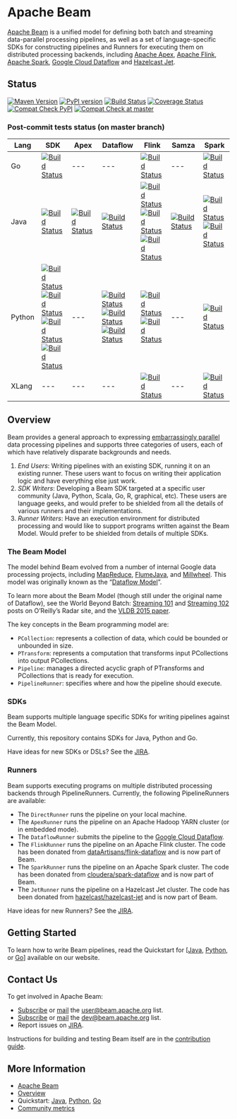 <!--
    Licensed to the Apache Software Foundation (ASF) under one
    or more contributor license agreements.  See the NOTICE file
    distributed with this work for additional information
    regarding copyright ownership.  The ASF licenses this file
    to you under the Apache License, Version 2.0 (the
    "License"); you may not use this file except in compliance
    with the License.  You may obtain a copy of the License at

      http://www.apache.org/licenses/LICENSE-2.0

    Unless required by applicable law or agreed to in writing,
    software distributed under the License is distributed on an
    "AS IS" BASIS, WITHOUT WARRANTIES OR CONDITIONS OF ANY
    KIND, either express or implied.  See the License for the
    specific language governing permissions and limitations
    under the License.
-->

# Apache Beam

[Apache Beam](http://beam.apache.org/) is a unified model for defining both batch and streaming data-parallel processing pipelines, as well as a set of language-specific SDKs for constructing pipelines and Runners for executing them on distributed processing backends, including [Apache Apex](http://apex.apache.org/), [Apache Flink](http://flink.apache.org/), [Apache Spark](http://spark.apache.org/), [Google Cloud Dataflow](http://cloud.google.com/dataflow/) and [Hazelcast Jet](https://jet.hazelcast.org/).

## Status

[![Maven Version](https://maven-badges.herokuapp.com/maven-central/org.apache.beam/beam-sdks-java-core/badge.svg)](http://search.maven.org/#search|gav|1|g:"org.apache.beam")
[![PyPI version](https://badge.fury.io/py/apache-beam.svg)](https://badge.fury.io/py/apache-beam)
[![Build Status](https://ci-beam.apache.org/buildStatus/icon?job=beam_PostCommit_Java)](https://ci-beam.apache.org/job/beam_PostCommit_Java)
[![Coverage Status](https://coveralls.io/repos/github/apache/beam/badge.svg?branch=master)](https://coveralls.io/github/apache/beam?branch=master)
[![Compat Check PyPI](https://python-compatibility-tools.appspot.com/one_badge_image?package=apache-beam%5Bgcp%5D)](https://python-compatibility-tools.appspot.com/one_badge_target?package=apache-beam%5Bgcp%5D)
[![Compat Check at master](https://python-compatibility-tools.appspot.com/one_badge_image?package=git%2Bgit%3A//github.com/apache/beam.git%23subdirectory%3Dsdks/python)](https://python-compatibility-tools.appspot.com/one_badge_target?package=git%2Bgit%3A//github.com/apache/beam.git%23subdirectory%3Dsdks/python)

### Post-commit tests status (on master branch)

Lang | SDK | Apex | Dataflow | Flink | Samza | Spark
--- | --- | --- | --- | --- | --- | ---
Go | [![Build Status](https://ci-beam.apache.org/job/beam_PostCommit_Go/lastCompletedBuild/badge/icon)](https://ci-beam.apache.org/job/beam_PostCommit_Go/lastCompletedBuild/) | --- | --- | [![Build Status](https://ci-beam.apache.org/job/beam_PostCommit_Go_VR_Flink/lastCompletedBuild/badge/icon)](https://ci-beam.apache.org/job/beam_PostCommit_Go_VR_Flink/lastCompletedBuild/) | --- | [![Build Status](https://ci-beam.apache.org/job/beam_PostCommit_Go_VR_Spark/lastCompletedBuild/badge/icon)](https://ci-beam.apache.org/job/beam_PostCommit_Go_VR_Spark/lastCompletedBuild/)
Java | [![Build Status](https://ci-beam.apache.org/job/beam_PostCommit_Java/lastCompletedBuild/badge/icon)](https://ci-beam.apache.org/job/beam_PostCommit_Java/lastCompletedBuild/) | [![Build Status](https://ci-beam.apache.org/job/beam_PostCommit_Java_ValidatesRunner_Apex/lastCompletedBuild/badge/icon)](https://ci-beam.apache.org/job/beam_PostCommit_Java_ValidatesRunner_Apex/lastCompletedBuild/) | [![Build Status](https://ci-beam.apache.org/job/beam_PostCommit_Java_ValidatesRunner_Dataflow/lastCompletedBuild/badge/icon)](https://ci-beam.apache.org/job/beam_PostCommit_Java_ValidatesRunner_Dataflow/lastCompletedBuild/) | [![Build Status](https://ci-beam.apache.org/job/beam_PostCommit_Java_ValidatesRunner_Flink/lastCompletedBuild/badge/icon)](https://ci-beam.apache.org/job/beam_PostCommit_Java_ValidatesRunner_Flink/lastCompletedBuild/)<br>[![Build Status](https://ci-beam.apache.org/job/beam_PostCommit_Java_PVR_Flink_Batch/lastCompletedBuild/badge/icon)](https://ci-beam.apache.org/job/beam_PostCommit_Java_PVR_Flink_Batch/lastCompletedBuild/)<br>[![Build Status](https://ci-beam.apache.org/job/beam_PostCommit_Java_PVR_Flink_Streaming/lastCompletedBuild/badge/icon)](https://ci-beam.apache.org/job/beam_PostCommit_Java_PVR_Flink_Streaming/lastCompletedBuild/) | [![Build Status](https://ci-beam.apache.org/job/beam_PostCommit_Java_ValidatesRunner_Samza/lastCompletedBuild/badge/icon)](https://ci-beam.apache.org/job/beam_PostCommit_Java_ValidatesRunner_Samza/lastCompletedBuild/) | [![Build Status](https://ci-beam.apache.org/job/beam_PostCommit_Java_ValidatesRunner_Spark/lastCompletedBuild/badge/icon)](https://ci-beam.apache.org/job/beam_PostCommit_Java_ValidatesRunner_Spark/lastCompletedBuild/)<br>[![Build Status](https://ci-beam.apache.org/job/beam_PostCommit_Java_PVR_Spark_Batch/lastCompletedBuild/badge/icon)](https://ci-beam.apache.org/job/beam_PostCommit_Java_PVR_Spark_Batch/lastCompletedBuild/)
Python | [![Build Status](https://ci-beam.apache.org/job/beam_PostCommit_Python2/lastCompletedBuild/badge/icon)](https://ci-beam.apache.org/job/beam_PostCommit_Python2/lastCompletedBuild/)<br>[![Build Status](https://ci-beam.apache.org/job/beam_PostCommit_Python35/lastCompletedBuild/badge/icon)](https://ci-beam.apache.org/job/beam_PostCommit_Python35/lastCompletedBuild/)<br>[![Build Status](https://ci-beam.apache.org/job/beam_PostCommit_Python36/lastCompletedBuild/badge/icon)](https://ci-beam.apache.org/job/beam_PostCommit_Python36/lastCompletedBuild/)<br>[![Build Status](https://ci-beam.apache.org/job/beam_PostCommit_Python37/lastCompletedBuild/badge/icon)](https://ci-beam.apache.org/job/beam_PostCommit_Python37/lastCompletedBuild/) | --- | [![Build Status](https://ci-beam.apache.org/job/beam_PostCommit_Py_VR_Dataflow/lastCompletedBuild/badge/icon)](https://ci-beam.apache.org/job/beam_PostCommit_Py_VR_Dataflow/lastCompletedBuild/)<br>[![Build Status](https://ci-beam.apache.org/job/beam_PostCommit_Py_VR_Dataflow_V2/lastCompletedBuild/badge/icon)](https://ci-beam.apache.org/job/beam_PostCommit_Py_VR_Dataflow_V2/lastCompletedBuild/)<br>[![Build Status](https://ci-beam.apache.org/job/beam_PostCommit_Py_ValCont/lastCompletedBuild/badge/icon)](https://ci-beam.apache.org/job/beam_PostCommit_Py_ValCont/lastCompletedBuild/) | [![Build Status](https://ci-beam.apache.org/job/beam_PreCommit_Python2_PVR_Flink_Cron/lastCompletedBuild/badge/icon)](https://ci-beam.apache.org/job/beam_PreCommit_Python2_PVR_Flink_Cron/lastCompletedBuild/)<br>[![Build Status](https://ci-beam.apache.org/job/beam_PostCommit_Python35_VR_Flink/lastCompletedBuild/badge/icon)](https://ci-beam.apache.org/job/beam_PostCommit_Python35_VR_Flink/lastCompletedBuild/) | --- | [![Build Status](https://ci-beam.apache.org/job/beam_PostCommit_Python_VR_Spark/lastCompletedBuild/badge/icon)](https://ci-beam.apache.org/job/beam_PostCommit_Python_VR_Spark/lastCompletedBuild/)
XLang | --- | --- | --- | [![Build Status](https://ci-beam.apache.org/job/beam_PostCommit_XVR_Flink/lastCompletedBuild/badge/icon)](https://ci-beam.apache.org/job/beam_PostCommit_XVR_Flink/lastCompletedBuild/) | --- | [![Build Status](https://ci-beam.apache.org/job/beam_PostCommit_XVR_Spark/lastCompletedBuild/badge/icon)](https://ci-beam.apache.org/job/beam_PostCommit_XVR_Spark/lastCompletedBuild/)

## Overview

Beam provides a general approach to expressing [embarrassingly parallel](https://en.wikipedia.org/wiki/Embarrassingly_parallel) data processing pipelines and supports three categories of users, each of which have relatively disparate backgrounds and needs.

1. _End Users_: Writing pipelines with an existing SDK, running it on an existing runner. These users want to focus on writing their application logic and have everything else just work.
2. _SDK Writers_: Developing a Beam SDK targeted at a specific user community (Java, Python, Scala, Go, R, graphical, etc). These users are language geeks, and  would prefer to be shielded from all the details of various runners and their implementations.
3. _Runner Writers_: Have an execution environment for distributed processing and would like to support programs written against the Beam Model. Would prefer to be shielded from details of multiple SDKs.

### The Beam Model

The model behind Beam evolved from a number of internal Google data processing projects, including [MapReduce](http://research.google.com/archive/mapreduce.html), [FlumeJava](http://research.google.com/pubs/pub35650.html), and [Millwheel](http://research.google.com/pubs/pub41378.html). This model was originally known as the “[Dataflow Model](http://www.vldb.org/pvldb/vol8/p1792-Akidau.pdf)”.

To learn more about the Beam Model (though still under the original name of Dataflow), see the World Beyond Batch: [Streaming 101](https://www.oreilly.com/ideas/the-world-beyond-batch-streaming-101) and [Streaming 102](https://www.oreilly.com/ideas/the-world-beyond-batch-streaming-102) posts on O’Reilly’s Radar site, and the [VLDB 2015 paper](http://www.vldb.org/pvldb/vol8/p1792-Akidau.pdf).

The key concepts in the Beam programming model are:

* `PCollection`: represents a collection of data, which could be bounded or unbounded in size.
* `PTransform`: represents a computation that transforms input PCollections into output PCollections.
* `Pipeline`: manages a directed acyclic graph of PTransforms and PCollections that is ready for execution.
* `PipelineRunner`: specifies where and how the pipeline should execute.

### SDKs

Beam supports multiple language specific SDKs for writing pipelines against the Beam Model.

Currently, this repository contains SDKs for Java, Python and Go.

Have ideas for new SDKs or DSLs? See the [JIRA](https://issues.apache.org/jira/issues/?jql=project%20%3D%20BEAM%20AND%20component%20%3D%20sdk-ideas).

### Runners

Beam supports executing programs on multiple distributed processing backends through PipelineRunners. Currently, the following PipelineRunners are available:

- The `DirectRunner` runs the pipeline on your local machine.
- The `ApexRunner` runs the pipeline on an Apache Hadoop YARN cluster (or in embedded mode).
- The `DataflowRunner` submits the pipeline to the [Google Cloud Dataflow](http://cloud.google.com/dataflow/).
- The `FlinkRunner` runs the pipeline on an Apache Flink cluster. The code has been donated from [dataArtisans/flink-dataflow](https://github.com/dataArtisans/flink-dataflow) and is now part of Beam.
- The `SparkRunner` runs the pipeline on an Apache Spark cluster. The code has been donated from [cloudera/spark-dataflow](https://github.com/cloudera/spark-dataflow) and is now part of Beam.
- The `JetRunner` runs the pipeline on a Hazelcast Jet cluster. The code has been donated from [hazelcast/hazelcast-jet](https://github.com/hazelcast/hazelcast-jet) and is now part of Beam.

Have ideas for new Runners? See the [JIRA](https://issues.apache.org/jira/issues/?jql=project%20%3D%20BEAM%20AND%20component%20%3D%20runner-ideas).

## Getting Started

To learn how to write Beam pipelines, read the Quickstart for [[Java](https://beam.apache.org/get-started/quickstart-java), [Python](https://beam.apache.org/get-started/quickstart-py), or 
[Go](https://beam.apache.org/get-started/quickstart-go)] available on our website.

## Contact Us

To get involved in Apache Beam:

* [Subscribe](mailto:user-subscribe@beam.apache.org) or [mail](mailto:user@beam.apache.org) the [user@beam.apache.org](http://mail-archives.apache.org/mod_mbox/beam-user/) list.
* [Subscribe](mailto:dev-subscribe@beam.apache.org) or [mail](mailto:dev@beam.apache.org) the [dev@beam.apache.org](http://mail-archives.apache.org/mod_mbox/beam-dev/) list.
* Report issues on [JIRA](https://issues.apache.org/jira/browse/BEAM).

Instructions for building and testing Beam itself
are in the [contribution guide](https://beam.apache.org/contribute/).

## More Information

* [Apache Beam](https://beam.apache.org)
* [Overview](https://beam.apache.org/use/beam-overview/)
* Quickstart: [Java](https://beam.apache.org/get-started/quickstart-java), [Python](https://beam.apache.org/get-started/quickstart-py), [Go](https://beam.apache.org/get-started/quickstart-go)
* [Community metrics](https://s.apache.org/beam-community-metrics)
